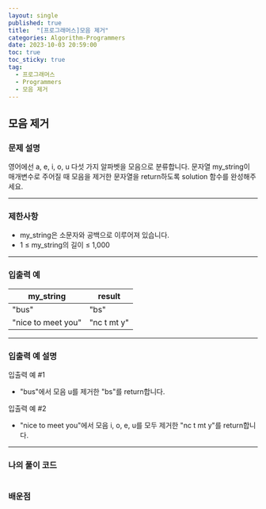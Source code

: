 ```yaml
---
layout: single
published: true
title:  "[프로그래머스]모음 제거"
categories: Algorithm-Programmers
date: 2023-10-03 20:59:00
toc: true
toc_sticky: true
tag:   
  - 프로그래머스
  - Programmers
  - 모음 제거
---
```


## 모음 제거

### 문제 설명

영어에선 a, e, i, o, u 다섯 가지 알파벳을 모음으로 분류합니다. 문자열 my_string이 매개변수로 주어질 때 모음을 제거한 문자열을 return하도록 solution 함수를 완성해주세요.

----------------

### 제한사항

* my_string은 소문자와 공백으로 이루어져 있습니다.
* 1 ≤ my_string의 길이 ≤ 1,000



----------------

### 입출력 예

|my_string|	result|
|---|---|
|"bus"|	"bs"|
|"nice to meet you"|	"nc t mt y"|

----------------

### 입출력 예 설명

입출력 예 #1  

* "bus"에서 모음 u를 제거한 "bs"를 return합니다.
  

입출력 예 #2  

* "nice to meet you"에서 모음 i, o, e, u를 모두 제거한 "nc t mt y"를 return합니다.



----------------

### 나의 풀이 코드

```java

```

### 배운점

```java
```
